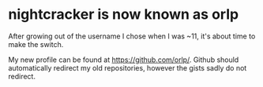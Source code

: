nightcracker is now known as orlp
=================================
After growing out of the username I chose when I was ~11, it's about time to make the switch.

My new profile can be found at https://github.com/orlp/. Github should automatically redirect my old repositories, however the gists sadly do not redirect.
